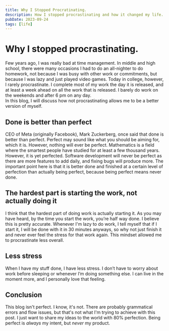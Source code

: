 ```yaml
---
title: Why I Stopped Procratinating.
description: How I stopped procrastinating and how it changed my life.
pubDate: 2023-09-24
tags: [life]
---
```


# Why I stopped procrastinating.

Few years ago, I was really bad at time management. In middle and high school, there were many occasions I had to do an all-nighter to do homework, not because I was busy with other work or commitments, but because I was lazy and just played video games. Today in college, however, I rarely procrastinate. I complete most of my work the day it is released, and at least a week ahead on all the work that is released. I barely do work on the weekends and after 6 pm on any day.  
In this blog, I will discuss how not procrastinating allows me to be a better version of myself.

## Done is better than perfect

CEO of Meta (originally Facebook), Mark Zuckerberg, once said that done is better than perfect. Perfect may sound like what you should be aiming for, which it is. However, nothing will ever be perfect. Mathematics is a field where the smartest people have studied for at least a few thousand years. However, it is yet perfected. Software development will never be perfect as there are more features to add daily, and fixing bugs will produce more. The important point here is that it is better done and finished at a certain level of perfection than actually being perfect, because being perfect means never done.

## The hardest part is starting the work, not actually doing it

I think that the hardest part of doing work is actually starting it. As you may have heard, by the time you start the work, you’re half way done. I believe this is pretty accurate. Whenever I'm lazy to do work, I tell myself that if I start it, I will be done with it in 30 minutes anyways, so why not just finish it and never ever feel the stress for that work again. This mindset allowed me to procrastinate less overall.

## Less stress

When I have my stuff done, I have less stress. I don’t have to worry about work before sleeping or whenever I’m doing something else. I can live in the moment more, and I personally love that feeling.

## Conclusion

This blog isn't perfect. I know, it's not. There are probably grammatical errors and flow issues, but that's not what I'm trying to achieve with this post. I just want to share my ideas to the world with 80% perfection. Being perfect is _always_ my intent, but _never_ my product.
